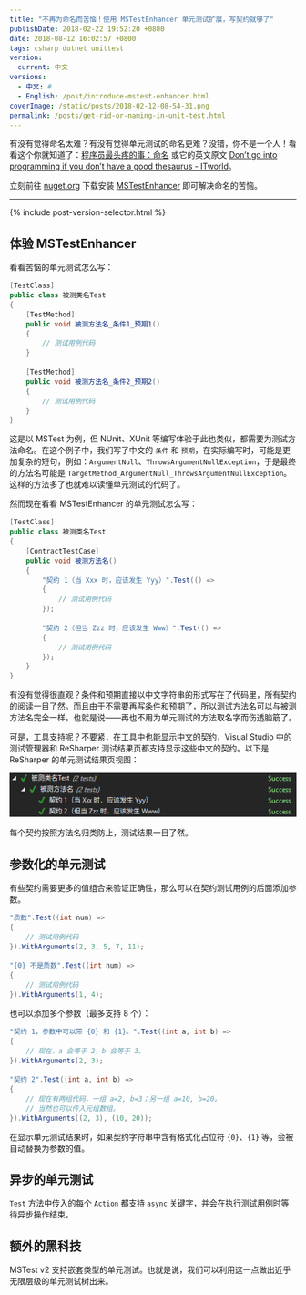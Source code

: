 ```yaml
---
title: "不再为命名而苦恼！使用 MSTestEnhancer 单元测试扩展，写契约就够了"
publishDate: 2018-02-22 19:52:20 +0800
date: 2018-08-12 16:02:57 +0800
tags: csharp dotnet unittest
version:
  current: 中文
versions:
  - 中文: #
  - English: /post/introduce-mstest-enhancer.html
coverImage: /static/posts/2018-02-12-08-54-31.png
permalink: /posts/get-rid-or-naming-in-unit-test.html
---
```


有没有觉得命名太难？有没有觉得单元测试的命名更难？没错，你不是一个人！看看这个你就知道了：[程序员最头疼的事：命名](http://blog.jobbole.com/50708/#rd?sukey=fc78a68049a14bb285ac0d81ca56806ac10192f4946a780ea3f3dd630804f86056e6fcfe6fcaeddb3dc04830b7e3b3eb) 或它的英文原文 [Don’t go into programming if you don’t have a good thesaurus - ITworld](https://www.itworld.com/article/2833265/cloud-computing/don-t-go-into-programming-if-you-don-t-have-a-good-thesaurus.html)。

立刻前往 [nuget.org](https://www.nuget.org/) 下载安装 [MSTestEnhancer](https://www.nuget.org/packages/MSTestEnhancer/) 即可解决命名的苦恼。

---

{% include post-version-selector.html %}

<div id="toc"></div>

## 体验 MSTestEnhancer

看看苦恼的单元测试怎么写：

```csharp
[TestClass]
public class 被测类名Test
{
    [TestMethod]
    public void 被测方法名_条件1_预期1()
    {
        // 测试用例代码
    }

    [TestMethod]
    public void 被测方法名_条件2_预期2()
    {
        // 测试用例代码
    }
}
```

这是以 MSTest 为例，但 NUnit、XUnit 等编写体验于此也类似，都需要为测试方法命名。在这个例子中，我们写了中文的 `条件` 和 `预期`，在实际编写时，可能是更加复杂的短句，例如：`ArgumentNull`、`ThrowsArgumentNullException`，于是最终的方法名可能是 `TargetMethod_ArgumentNull_ThrowsArgumentNullException`。这样的方法多了也就难以读懂单元测试的代码了。

然而现在看看 MSTestEnhancer 的单元测试怎么写：

```csharp
[TestClass]
public class 被测类名Test
{
    [ContractTestCase]
    public void 被测方法名()
    {
        "契约 1（当 Xxx 时，应该发生 Yyy）".Test(() =>
        {
            // 测试用例代码
        });
        
        "契约 2（但当 Zzz 时，应该发生 Www）".Test(() =>
        {
            // 测试用例代码
        });
    }
}
```

有没有觉得很直观？条件和预期直接以中文字符串的形式写在了代码里，所有契约的阅读一目了然。而且由于不需要再写条件和预期了，所以测试方法名可以与被测方法名完全一样。也就是说——再也不用为单元测试的方法取名字而伤透脑筋了。

可是，工具支持呢？不要紧，在工具中也能显示中文的契约，Visual Studio 中的测试管理器和 ReSharper 测试结果页都支持显示这些中文的契约。以下是 ReSharper 的单元测试结果页视图：

![单元测试结果页](/static/posts/2018-02-12-08-54-31.png)

每个契约按照方法名归类防止，测试结果一目了然。

## 参数化的单元测试

有些契约需要更多的值组合来验证正确性，那么可以在契约测试用例的后面添加参数。

```csharp
"质数".Test((int num) =>
{
    // 测试用例代码
}).WithArguments(2, 3, 5, 7, 11);

"{0} 不是质数".Test((int num) =>
{
    // 测试用例代码
}).WithArguments(1, 4);
```

也可以添加多个参数（最多支持 8 个）：

```csharp
"契约 1，参数中可以带 {0} 和 {1}。".Test((int a, int b) =>
{
    // 现在，a 会等于 2，b 会等于 3。
}).WithArguments(2, 3);

"契约 2".Test((int a, int b) =>
{
    // 现在有两组代码，一组 a=2, b=3；另一组 a=10, b=20。
    // 当然也可以传入元组数组。
}).WithArguments((2, 3), (10, 20));
```

在显示单元测试结果时，如果契约字符串中含有格式化占位符 `{0}`、`{1}` 等，会被自动替换为参数的值。

## 异步的单元测试

`Test` 方法中传入的每个 `Action` 都支持 `async` 关键字，并会在执行测试用例时等待异步操作结束。

## 额外的黑科技

MSTest v2 支持嵌套类型的单元测试。也就是说，我们可以利用这一点做出近乎无限层级的单元测试树出来。



